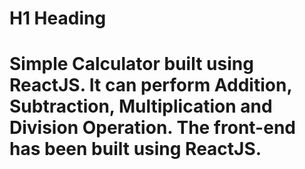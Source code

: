 <h1>H1 Heading<h1>

Simple Calculator built using ReactJS.
It can perform Addition, Subtraction, Multiplication and Division Operation.
The front-end has been built using ReactJS.